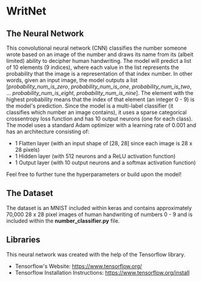 # WritNet

## The Neural Network

This convolutional neural network (CNN) classifies the number someone wrote based on an image of the number and draws its name from its (albeit limited) ability to decipher human handwriting. The model will predict a list of 10 elements (9 indices), where each value in the list represents the probability that the image is a representation of that index number. In other words, given an input image, the model outputs a list [*probability_num_is_zero*, *probability_num_is_one*, *probability_num_is_two*, ... *probability_num_is_eight*, *probability_num_is_nine*]. The element with the highest probability means that the index of that element (an integer 0 - 9) is the model's prediction. Since the model is a multi-label classifier (it classifies which number an image contains), it uses a sparse categorical crossentropy loss function and has 10 output neurons (one for each class). The model uses a standard Adam optimizer with a learning rate of 0.001 and has an architecture consisting of:
- 1 Flatten layer (with an input shape of [28, 28] since each image is 28 x 28 pixels) 
- 1 Hidden layer (with 512 neurons and a ReLU activation function)
- 1 Output layer (with 10 output neurons and a softmax activation function)

Feel free to further tune the hyperparameters or build upon the model!

## The Dataset
The dataset is an MNIST included within keras and contains approximately 70,000 28 x 28 pixel images of human handwriting of numbers 0 - 9 and is included within the **number_classifier.py** file.

## Libraries
This neural network was created with the help of the Tensorflow library.
- Tensorflow's Website: https://www.tensorflow.org/
- Tensorflow Installation Instructions: https://www.tensorflow.org/install
